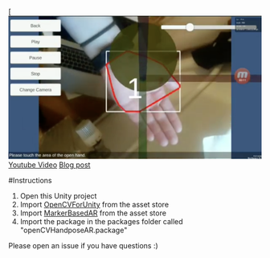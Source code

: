 [![Handpose AR screenshot](https://github.com/violetforest/OpenCVForUnity-Handpose-AR/blob/master/Assets/handposeAR-screenshot.png)
[Youtube Video](https://www.youtube.com/watch?v=MmQNmrI9EPY)
[Blog post](https://violetforest.com/blog/opencvforunity/2019/06/24/handpose-ar/)

#Instructions

1. Open this Unity project
2. Import [OpenCVForUnity](https://assetstore.unity.com/packages/tools/integration/opencv-for-unity-21088) from the asset store
3. Import [MarkerBasedAR](https://assetstore.unity.com/packages/templates/tutorials/markerbased-ar-example-29678) from the asset store
4. Import the package in the packages folder called "openCVHandposeAR.package"

Please open an issue if you have questions :)
